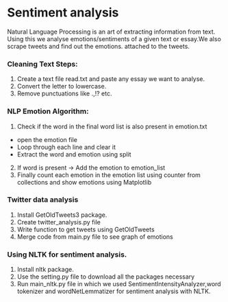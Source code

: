 # Sentiment analysis

Natural Language Processing is an art of extracting information from text. 
Using this we analyse emotions/sentiments of a given text or essay.We also scrape tweets and find out the emotions. attached to the tweets.

### Cleaning Text Steps:
1. Create a text file read.txt and paste any essay we want to analyse.
2. Convert the letter to lowercase.
3. Remove punctuations like .,!? etc.

### NLP Emotion Algorithm:
1. Check if the word in the final word list is also present in emotion.txt
 - open the emotion file
 - Loop through each line and clear it
 - Extract the word and emotion using split
2. If word is present -> Add the emotion to emotion_list
3. Finally count each emotion in the emotion list using counter from collections and show emotions using Matplotlib

### Twitter data analysis
1. Install GetOldTweets3 package.
2. Create twitter_analysis.py file
3. Write function to get tweets using GetOldTweets
4. Merge code from main.py file to see graph of emotions

### Using NLTK for sentiment analysis.
1. Install nltk package.
2. Use the setting.py file to download all the packages necessary
3. Run main_nltk.py file in which we used SentimentIntensityAnalyzer,word tokenizer and wordNetLemmatizer for sentiment analysis with NLTK.